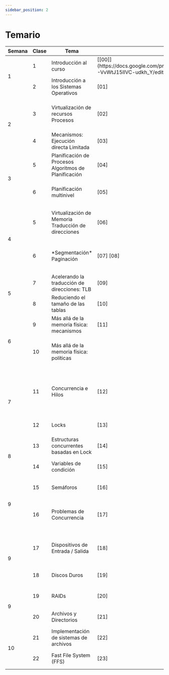 ```yaml
---
sidebar_position: 2
---
```



# Temario

<table><thead>

  <tr>
    <th>Semana</th>
    <th>Clase</th>
    <th>Tema</th>
    <th>Diapositivas</th>
    <th>Texto guia</th>
    <th>Videos</th>
  </tr></thead>
<tbody>
  <tr>
    <td rowspan="2">1</td>
    <td>1</td>
    <td>Introducción al curso </td>
    <td>[[00]](https://docs.google.com/presentation/d/1kLoy5we2knl6xbim4TNmQRf9-VvWtJ15lIVC-udkh_Y/edit?usp=sharing)</td>
    <td>[[1]](https://pages.cs.wisc.edu/~remzi/OSTEP/dialogue-threeeasy.pdf)</td>
    <td></td>
  </tr>
  <tr>
    <td>2</td>
    <td>Introducción a los Sistemas Operativos </td>
    <td>[01]</td>
    <td>[[2]](https://pages.cs.wisc.edu/~remzi/OSTEP/intro.pdf)</td>
    <td></td>
  </tr>

  <tr>
    <td rowspan="2">2</td>
    <td>3</td>
    <td>Virtualización de recursos <br/> Procesos </td>
    <td>[02]</td>
    <td>[[3]](https://pages.cs.wisc.edu/~remzi/OSTEP/dialogue-virtualization.pdf) [[4]](https://pages.cs.wisc.edu/~remzi/OSTEP/cpu-intro.pdf)</td>
    <td></td>
  </tr>
  <tr>
    <td>4</td>
    <td>Mecanismos: Ejecución directa Limitada </td>
    <td>[03]</td>
    <td>[[6]](https://pages.cs.wisc.edu/~remzi/OSTEP/cpu-mechanisms.pdf)</td>
    <td></td>
  </tr>

  <tr>
    <td rowspan="2">3</td>
    <td>5</td>
    <td> Planificación de Procesos <br/> Algoritmos de Planificación </td>
    <td>[04]</td>
    <td>[[7]](https://pages.cs.wisc.edu/~remzi/OSTEP/cpu-sched.pdf)</td>
    <td></td>
  </tr>
  <tr>
    <td>6</td>
    <td>Planificación multinivel </td>
    <td>[05]</td>
    <td>[[8]](https://pages.cs.wisc.edu/~remzi/OSTEP/cpu-sched-mlfq.pdf) [[11]](https://pages.cs.wisc.edu/~remzi/OSTEP/cpu-dialogue.pdf)</td>
    <td></td>
  </tr>

  <tr>
    <td rowspan="2">4</td>
    <td>5</td>
    <td> Virtualización de Memoria <br/> Traducción de direcciones </td>
    <td>[06]</td>
    <td>[[12]](https://pages.cs.wisc.edu/~remzi/OSTEP/dialogue-vm.pdf) [[13]](https://pages.cs.wisc.edu/~remzi/OSTEP/vm-intro.pdf)</td>
    <td></td>
  </tr>
  <tr>
    <td>6</td>
    <td> *Segmentación* <br/> Paginación </td>
    <td>[07] [08]</td>
    <td>[[16]](https://pages.cs.wisc.edu/~remzi/OSTEP/vm-segmentation.pdf) [[18]](https://pages.cs.wisc.edu/~remzi/OSTEP/vm-paging.pdf)</td>
    <td></td>
  </tr>

  <tr>
    <td rowspan="2">5</td>
    <td>7</td>
    <td> Acelerando la traducción de direcciones: TLB </td>
    <td>[09]</td>
    <td>[[19]](https://pages.cs.wisc.edu/~remzi/OSTEP/vm-tlbs.pdf)</td>
    <td></td>
  </tr>
  <tr>
    <td>8</td>
    <td> Reduciendo el tamaño de las tablas </td>
    <td>[10]</td>
    <td>[[20]](https://pages.cs.wisc.edu/~remzi/OSTEP/vm-smalltables.pdf)</td>
    <td></td>
  </tr>

  <tr>
    <td rowspan="2">6</td>
    <td>9</td>
    <td> Más allá de la memoria física: mecanismos </td>
    <td>[11]</td>
    <td>[[21]](https://pages.cs.wisc.edu/~remzi/OSTEP/vm-beyondphys.pdf)</td>
    <td></td>
  </tr>
  <tr>
    <td>10</td>
    <td> Más allá de la memoria física: políticas </td>
    <td></td>
    <td>[[22]](https://pages.cs.wisc.edu/~remzi/OSTEP/vm-beyondphys-policy.pdf) [[24]](https://pages.cs.wisc.edu/~remzi/OSTEP/vm-dialogue.pdf)</td>
    <td></td>
  </tr>

  <tr>
    <td rowspan="2">7</td>
    <td>11</td>
    <td> Concurrencia e Hilos </td>
    <td>[12]</td>
    <td>[[25]](https://pages.cs.wisc.edu/~remzi/OSTEP/dialogue-concurrency.pdf) [[26]](https://pages.cs.wisc.edu/~remzi/OSTEP/threads-intro.pdf) [[27]](https://pages.cs.wisc.edu/~remzi/OSTEP/threads-api.pdf)</td>
    <td></td>
  </tr>
  <tr>
    <td>12</td>
    <td> Locks </td>
    <td>[13]</td>
    <td>[[28]](https://pages.cs.wisc.edu/~remzi/OSTEP/threads-locks.pdf)</td>
    <td></td>
  </tr>

  <tr>
    <td rowspan="2">8</td>
    <td>13</td>
    <td> Estructuras concurrentes basadas en Lock </td>
    <td>[14]</td>
    <td>[[29]](https://pages.cs.wisc.edu/~remzi/OSTEP/threads-locks-usage.pdf)</td>
    <td></td>
  </tr>
  <tr>
    <td>14</td>
    <td> Variables de condición </td>
    <td>[15]</td>
    <td>[[30]](https://pages.cs.wisc.edu/~remzi/OSTEP/threads-cv.pdf)</td>
    <td></td>
  </tr>

  <tr>
    <td rowspan="2">9</td>
    <td>15</td>
    <td> Semáforos </td>
    <td>[16]</td>
    <td>[[31]](https://pages.cs.wisc.edu/~remzi/OSTEP/threads-sema.pdf)</td>
    <td></td>
  </tr>
  <tr>
    <td>16</td>
    <td> Problemas de Concurrencia </td>
    <td>[17]</td>
    <td>[[32]](https://pages.cs.wisc.edu/~remzi/OSTEP/threads-bugs.pdf) [[34]](https://pages.cs.wisc.edu/~remzi/OSTEP/threads-dialogue.pdf)</td>
    <td></td>
  </tr>

  <tr>
    <td rowspan="2">9</td>
    <td>17</td>
    <td> Dispositivos de Entrada / Salida </td>
    <td>[18]</td>
    <td>[[35]](https://pages.cs.wisc.edu/~remzi/OSTEP/dialogue-persistence.pdf) [[36]](https://pages.cs.wisc.edu/~remzi/OSTEP/file-devices.pdf)</td>
    <td></td>
  </tr>
  <tr>
    <td>18</td>
    <td> Discos Duros </td>
    <td>[19]</td>
    <td>[[37]](https://pages.cs.wisc.edu/~remzi/OSTEP/file-disks.pdf)</td>
    <td></td>
  </tr>

  <tr>
    <td rowspan="2">9</td>
    <td>19</td>
    <td> RAIDs </td>
    <td>[20]</td>
    <td>[[38]](https://pages.cs.wisc.edu/~remzi/OSTEP/file-raid.pdf)</td>
    <td></td>
  </tr>
  <tr>
    <td>20</td>
    <td> Archivos y Directorios </td>
    <td>[21]</td>
    <td>[[39]](https://pages.cs.wisc.edu/~remzi/OSTEP/file-intro.pdf)</td>
    <td></td>
  </tr>

  <tr>
    <td rowspan="2">10</td>
    <td>21</td>
    <td> Implementación de sistemas de archivos </td>
    <td>[22]</td>
    <td>[[40]](https://pages.cs.wisc.edu/~remzi/OSTEP/file-implementation.pdf)</td>
    <td></td>
  </tr>
  <tr>
    <td>22</td>
    <td> Fast File System (FFS) </td>
    <td>[23]</td>
    <td>[[41]](https://pages.cs.wisc.edu/~remzi/OSTEP/file-ffs.pdf)</td>
    <td></td>
  </tr>

</tbody>
</table>
